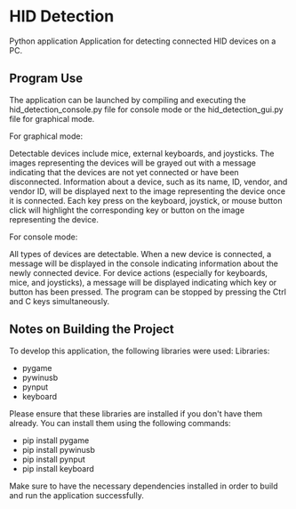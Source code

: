 # HID Detection
Python application
Application for detecting connected HID devices on a PC.

## Program Use ##
The application can be launched by compiling and executing the hid_detection_console.py file for console mode or the hid_detection_gui.py file for graphical mode.

For graphical mode:

Detectable devices include mice, external keyboards, and joysticks.
The images representing the devices will be grayed out with a message indicating that the devices are not yet connected or have been disconnected.
Information about a device, such as its name, ID, vendor, and vendor ID, will be displayed next to the image representing the device once it is connected.
Each key press on the keyboard, joystick, or mouse button click will highlight the corresponding key or button on the image representing the device.

For console mode:

All types of devices are detectable.
When a new device is connected, a message will be displayed in the console indicating information about the newly connected device.
For device actions (especially for keyboards, mice, and joysticks), a message will be displayed indicating which key or button has been pressed.
The program can be stopped by pressing the Ctrl and C keys simultaneously.

## Notes on Building the Project ##
To develop this application, the following libraries were used:
Libraries:
- pygame
- pywinusb
- pynput 
- keyboard
  
Please ensure that these libraries are installed if you don't have them already. You can install them using the following commands:

- pip install pygame
- pip install pywinusb
- pip install pynput
- pip install keyboard
  
Make sure to have the necessary dependencies installed in order to build and run the application successfully.
